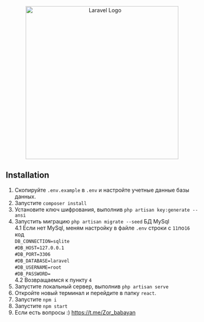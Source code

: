 <p align="center"><a href="https://laravel.com" target="_blank"><img src="https://raw.githubusercontent.com/laravel/art/master/logo-lockup/5%20SVG/2%20CMYK/1%20Full%20Color/laravel-logolockup-cmyk-red.svg" width="400" alt="Laravel Logo"></a></p>
</p>

## Installation 

1. Скопируйте `.env.example` в `.env` и настройте учетные данные базы данных. <br>
2. Запустите `composer install` <br>
3. Установите ключ шифрования, выполнив `php artisan key:generate --ansi`<br>
4. Запустить миграцию `php artisan migrate --seed` БД MySql <br>
4.1 Если нет MySql, меням настройку в файле `.env` строки с `11`по`16` код <br>
    `DB_CONNECTION=sqlite ` <br>
    `#DB_HOST=127.0.0.1` <br>
    `#DB_PORT=3306` <br>
    `#DB_DATABASE=laravel` <br>
    `#DB_USERNAME=root` <br>
    `#DB_PASSWORD=` <br>
4.2 Возвращаемся к пункту `4` <br>
5. Запустите локальный сервер, выполнив `php artisan serve`<br>
6. Откройте новый терминал и перейдите в папку `react`.<br>
7. Запустите `npm i`<br>
8. Запустите `npm start`<br>
9. Если есть вопросы :) https://t.me/Zor_babayan
